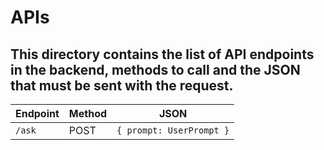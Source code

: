 # APIs

## This directory contains the list of API endpoints in the backend, methods to call and the JSON that must be sent with the request.

| Endpoint | Method | JSON |
| --- | --- | --- |
| `/ask` | POST | `{ prompt: UserPrompt }` |
